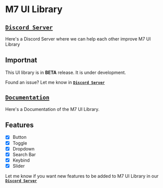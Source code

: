 # M7 UI Library 

## **[`Discord Server`](https://discord.gg/PUWk3xwsjk)**

Here's a Discord Server where we can help each other improve M7 UI Library

## Importnat
This UI library is in **BETA** release. It is under development.

Found an issue? Let me know in **[`Discord Server`](https://discord.gg/PUWk3xwsjk)**

## **[`Documentation`](https://github.com/M7ilan/M7-UI-Library/blob/main/Documentation.md)**
Here's a Documentation of the M7 UI Library.

## Features
- [x] Button
- [x] Toggle
- [x] Dropdown
- [x] Search Bar
- [x] Keybind
- [x] Slider

Let me know if you want new features to be added to M7 UI Library in our **[`Discord Server`](https://discord.gg/PUWk3xwsjk)**
